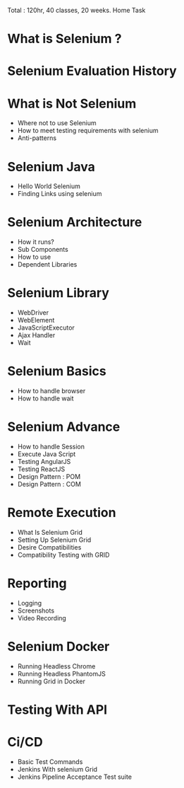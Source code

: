 Total : 120hr, 40 classes, 20 weeks. 
Home Task 

# What is Selenium ?

# Selenium Evaluation History

# What is Not Selenium
- Where not to use Selenium 
- How to meet testing requirements with selenium
- Anti-patterns 

# Selenium Java 
- Hello World Selenium 
- Finding Links using selenium 

# Selenium Architecture 
- How it runs?
- Sub Components
- How to use
- Dependent Libraries 

# Selenium Library 
- WebDriver
- WebElement
- JavaScriptExecutor
- Ajax Handler
- Wait

# Selenium Basics
- How to handle browser
- How to handle wait

# Selenium Advance
- How to handle Session
- Execute Java Script 
- Testing AngularJS 
- Testing ReactJS
- Design Pattern : POM
- Design Pattern : COM

# Remote Execution
- What Is Selenium Grid
- Setting Up Selenium Grid
- Desire Compatibilities
- Compatibility Testing with GRID

# Reporting 
- Logging 
- Screenshots 
- Video Recording 

# Selenium Docker 
- Running Headless Chrome
- Running Headless PhantomJS
- Running Grid in Docker 


# Testing With API 

# Ci/CD
- Basic Test Commands 
- Jenkins With selenium Grid
- Jenkins Pipeline Acceptance Test suite 